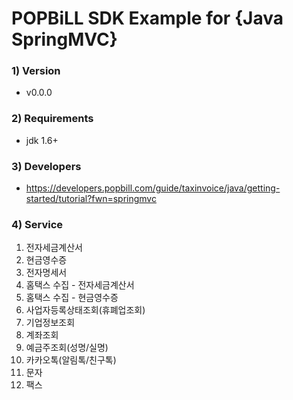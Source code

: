# POPBiLL SDK Example for {Java SpringMVC}
### 1) Version
- v0.0.0
### 2) Requirements
- jdk 1.6+
### 3) Developers
- https://developers.popbill.com/guide/taxinvoice/java/getting-started/tutorial?fwn=springmvc
### 4) Service
1. 전자세금계산서
2. 현금영수증
3. 전자명세서
4. 홈택스 수집 - 전자세금계산서
5. 홈택스 수집 - 현금영수증
6. 사업자등록상태조회(휴폐업조회)
7. 기업정보조회
8. 계좌조회
9. 예금주조회(성명/실명)
10. 카카오톡(알림톡/친구톡)
11. 문자
12. 팩스
